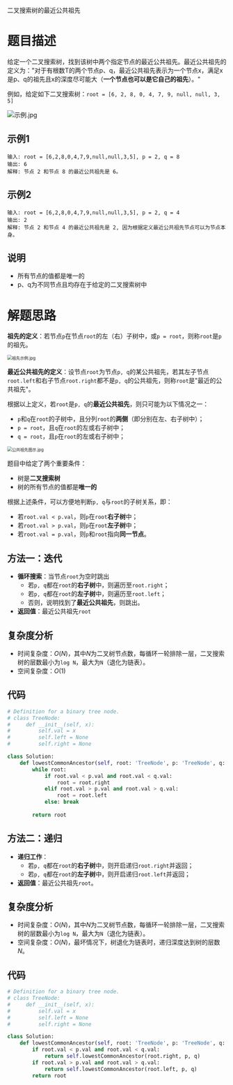 二叉搜索树的最近公共祖先

# 题目描述

给定一个二叉搜索树，找到该树中两个指定节点的最近公共祖先。最近公共祖先的定义为："对于有根数T的两个节点p、q，最近公共祖先表示为一个节点x，满足x是p、q的祖先且x的深度尽可能大（**一个节点也可以是它自己的祖先**）。"

例如，给定如下二叉搜索树：`root = [6, 2, 8, 0, 4, 7, 9, null, null, 3, 5]`

![示例.jpg](http://xyao-imgs.oss-cn-beijing.aliyuncs.com/img/binarysearchtree_improved.png)

## 示例1

```
输入: root = [6,2,8,0,4,7,9,null,null,3,5], p = 2, q = 8
输出: 6 
解释: 节点 2 和节点 8 的最近公共祖先是 6。
```

## 示例2

```
输入: root = [6,2,8,0,4,7,9,null,null,3,5], p = 2, q = 4
输出: 2
解释: 节点 2 和节点 4 的最近公共祖先是 2, 因为根据定义最近公共祖先节点可以为节点本身。
```

## 说明

- 所有节点的值都是唯一的
- p、q为不同节点且均存在于给定的二叉搜索树中

# 解题思路

**祖先的定义**：若节点`p`在节点`root`的左（右）子树中，或`p = root`，则称`root`是`p`的祖先。

<img src="http://xyao-imgs.oss-cn-beijing.aliyuncs.com/img/28242ac7394dfa60a3598a4cf145af9b8311d8f325838e5875d65f6d4ed692fa-Picture1.png" alt="祖先示例.jpg" style="zoom:67%;" />

**最近公共祖先的定义**：设节点`root`为节点`p, q`的某公共祖先，若其左子节点`root.left`和右子节点`root.right`都不是`p, q`的公共祖先，则称`root`是"最近的公共祖先"。

根据以上定义，若`root`是`p, q`的**最近公共祖先**，则只可能为以下情况之一：

- `p`和`q`在`root`的子树中，且分列`root`的**两侧**（即分别在左、右子树中）；
- `p = root`，且`q`在`root`的左或右子树中；
- `q = root`，且`p`在`root`的左或右子树中；

<img src="http://xyao-imgs.oss-cn-beijing.aliyuncs.com/img/2e9f800c678fa65940262f8f355d6ecf56c693594ca0db1f8e3b266181a21b41-Picture2.png" alt="公共祖先图示.jpg" style="zoom:67%;" />

题目中给定了两个重要条件：

- 树是**二叉搜索树**
- 树的所有节点的值都是**唯一的**

根据上述条件，可以方便地判断`p, q`与`root`的子树关系，即：

- 若`root.val < p.val`，则`p`在`root`**右子树**中；
- 若`root.val > p.val`，则`p`在`root`**左子树**中；
- 若`root.val = p.val`，则`p`和`root`指向**同一节点**。

## 方法一：迭代

- **循环搜索**：当节点`root`为空时跳出
  - 若`p, q`都在`root`的**右子树**中，则遍历至`root.right`；
  - 若`p, q`都在`root`的**左子树**中，则遍历至`root.left`；
  - 否则，说明找到了**最近公共祖先**，则跳出。
- **返回值**：最近公共祖先`root`

## 复杂度分析

- 时间复杂度：$O(N)$，其中$N$为二叉树节点数，每循环一轮排除一层，二叉搜索树的层数最小为`log N`，最大为`N`（退化为链表）。
- 空间复杂度：$O(1)$

## 代码

```python
# Definition for a binary tree node.
# class TreeNode:
#     def __init__(self, x):
#         self.val = x
#         self.left = None
#         self.right = None

class Solution:
    def lowestCommonAncestor(self, root: 'TreeNode', p: 'TreeNode', q: 'TreeNode') -> 'TreeNode':
        while root:
            if root.val < p.val and root.val < q.val:
                root = root.right
            elif root.val > p.val and root.val > q.val:
                root = root.left
            else: break
        
        return root
```

## 方法二：递归

- **递归工作**：
  - 若`p, q`都在`root`的**右子树**中，则开启递归`root.right`并返回；
  - 若`p, q`都在`root`的**左子树**中，则开启递归`root.left`并返回；
- **返回值**：最近公共祖先`root`。

## 复杂度分析

- 时间复杂度：$O(N)$，其中$N$为二叉树节点数，每循环一轮排除一层，二叉搜索树的层数最小为`log N`，最大为`N`（退化为链表）。
- 空间复杂度：$O(N)$，最坏情况下，树退化为链表时，递归深度达到树的层数$N$。

## 代码

```python
# Definition for a binary tree node.
# class TreeNode:
#     def __init__(self, x):
#         self.val = x
#         self.left = None
#         self.right = None

class Solution:
    def lowestCommonAncestor(self, root: 'TreeNode', p: 'TreeNode', q: 'TreeNode') -> 'TreeNode':
        if root.val < p.val and root.val < q.val:
            return self.lowestCommonAncestor(root.right, p, q)
        if root.val > p.val and root.val > q.val:
            return self.lowestCommonAncestor(root.left, p, q)
        return root
```

